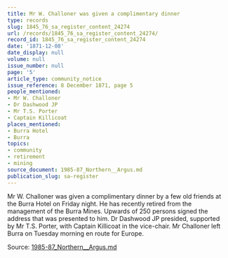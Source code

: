 ```yaml
---
title: Mr W. Challoner was given a complimentary dinner
type: records
slug: 1845_76_sa_register_content_24274
url: /records/1845_76_sa_register_content_24274/
record_id: 1845_76_sa_register_content_24274
date: '1871-12-08'
date_display: null
volume: null
issue_number: null
page: '5'
article_type: community_notice
issue_reference: 8 December 1871, page 5
people_mentioned:
- Mr W. Challoner
- Dr Dashwood JP
- Mr T.S. Porter
- Captain Killicoat
places_mentioned:
- Burra Hotel
- Burra
topics:
- community
- retirement
- mining
source_document: 1985-87_Northern__Argus.md
publication_slug: sa-register
---
```


Mr W. Challoner was given a complimentary dinner by a few old friends at the Burra Hotel on Friday night.  He has recently retired from the management of the Burra Mines.  Upwards of 250 persons signed the address that was presented to him.  Dr Dashwood JP presided, supported by Mr T.S. Porter, with Captain Killicoat in the vice-chair.  Mr Challoner left Burra on Tuesday morning en route for Europe.

Source: [1985-87_Northern__Argus.md](/downloads/markdown/1985-87_Northern__Argus.md)
